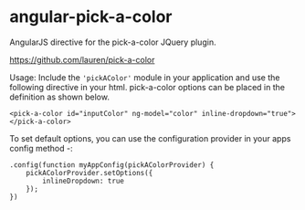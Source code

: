 angular-pick-a-color
====================
AngularJS directive for the pick-a-color JQuery plugin.

https://github.com/lauren/pick-a-color

Usage:
Include the ```'pickAColor'``` module in your application and use the following directive in your html. 
pick-a-color options can be placed in the definition as shown below.

```
<pick-a-color id="inputColor" ng-model="color" inline-dropdown="true"></pick-a-color>
```


To set default options, you can use the configuration provider in your apps config method -:

```
.config(function myAppConfig(pickAColorProvider) {
    pickAColorProvider.setOptions({
        inlineDropdown: true
    });
})
```
